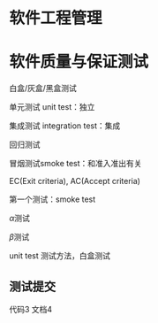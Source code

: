 # 软件工程管理

# 软件质量与保证测试

白盒/灰盒/黑盒测试

单元测试 unit test：独立

集成测试 integration test：集成



回归测试

冒烟测试smoke test：和准入准出有关

EC(Exit criteria), AC(Accept criteria)



第一个测试：smoke test

$\alpha$测试

$\beta$​测试

unit test 测试方法，白盒测试

## 测试提交

代码3 文档4
